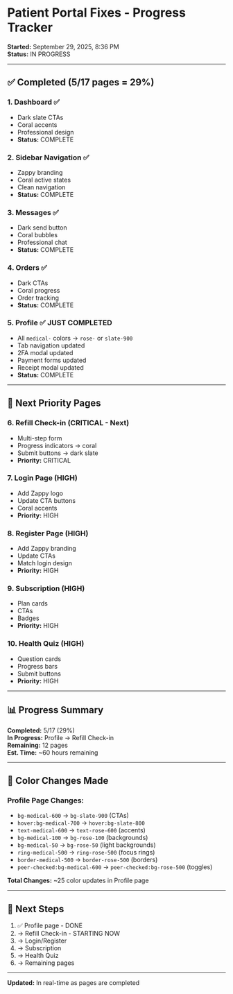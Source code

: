 # Patient Portal Fixes - Progress Tracker

**Started:** September 29, 2025, 8:36 PM  
**Status:** IN PROGRESS

---

## ✅ Completed (5/17 pages = 29%)

### 1. Dashboard ✅
- Dark slate CTAs
- Coral accents
- Professional design
- **Status:** COMPLETE

### 2. Sidebar Navigation ✅
- Zappy branding
- Coral active states
- Clean navigation
- **Status:** COMPLETE

### 3. Messages ✅
- Dark send button
- Coral bubbles
- Professional chat
- **Status:** COMPLETE

### 4. Orders ✅
- Dark CTAs
- Coral progress
- Order tracking
- **Status:** COMPLETE

### 5. Profile ✅ **JUST COMPLETED**
- All `medical-` colors → `rose-` or `slate-900`
- Tab navigation updated
- 2FA modal updated
- Payment forms updated
- Receipt modal updated
- **Status:** COMPLETE

---

## 🔄 Next Priority Pages

### 6. Refill Check-in (CRITICAL - Next)
- Multi-step form
- Progress indicators → coral
- Submit buttons → dark slate
- **Priority:** CRITICAL

### 7. Login Page (HIGH)
- Add Zappy logo
- Update CTA buttons
- Coral accents
- **Priority:** HIGH

### 8. Register Page (HIGH)
- Add Zappy branding
- Update CTAs
- Match login design
- **Priority:** HIGH

### 9. Subscription (HIGH)
- Plan cards
- CTAs
- Badges
- **Priority:** HIGH

### 10. Health Quiz (HIGH)
- Question cards
- Progress bars
- Submit buttons
- **Priority:** HIGH

---

## 📊 Progress Summary

**Completed:** 5/17 (29%)  
**In Progress:** Profile → Refill Check-in  
**Remaining:** 12 pages  
**Est. Time:** ~60 hours remaining

---

## 🎯 Color Changes Made

### Profile Page Changes:
- `bg-medical-600` → `bg-slate-900` (CTAs)
- `hover:bg-medical-700` → `hover:bg-slate-800`
- `text-medical-600` → `text-rose-600` (accents)
- `bg-medical-100` → `bg-rose-100` (backgrounds)
- `bg-medical-50` → `bg-rose-50` (light backgrounds)
- `ring-medical-500` → `ring-rose-500` (focus rings)
- `border-medical-500` → `border-rose-500` (borders)
- `peer-checked:bg-medical-600` → `peer-checked:bg-rose-500` (toggles)

**Total Changes:** ~25 color updates in Profile page

---

## 📝 Next Steps

1. ✅ Profile page - DONE
2. → Refill Check-in - STARTING NOW
3. → Login/Register
4. → Subscription
5. → Health Quiz
6. → Remaining pages

---

**Updated:** In real-time as pages are completed
